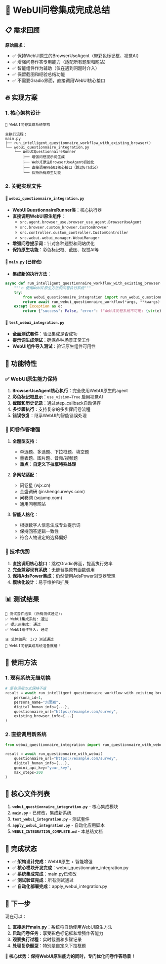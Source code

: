 # 🎉 WebUI问卷集成完成总结

## 📋 需求回顾

**原始需求**：
- ✅ 保持WebUI原生的BrowserUseAgent（带彩色标记框、视觉AI）
- ✅ 增强问卷作答专用能力（适配所有题型和网站）
- ✅ 智能组件作为辅助（仅在遇到问题时介入）
- ✅ 保留截图和经验总结功能
- ✅ 不需要Gradio界面，直接调用WebUI核心接口

## 🔥 实现方案

### 1. 核心架构设计

```
🎯 WebUI问卷集成系统架构

主执行流程：
main.py 
├── run_intelligent_questionnaire_workflow_with_existing_browser()
└── webui_questionnaire_integration.py
    └── WebUIQuestionnaireRunner
        ├── 增强问卷提示词生成
        ├── WebUI原生BrowserUseAgent初始化
        ├── 直接调用WebUI核心接口（跳过Gradio）
        └── 保持所有原生功能
```

### 2. 关键实现文件

#### 📄 `webui_questionnaire_integration.py`
- **WebUIQuestionnaireRunner类**：核心执行器
- **直接调用WebUI原生组件**：
  - `src.agent.browser_use.browser_use_agent.BrowserUseAgent`
  - `src.browser.custom_browser.CustomBrowser`
  - `src.controller.custom_controller.CustomController`
  - `src.webui.webui_manager.WebuiManager`
- **增强问卷提示词**：针对各种题型和网站优化
- **保持原生功能**：彩色标记框、截图、视觉AI等

#### 📄 `main.py` (已修改)
- **集成新的执行方法**：
```python
async def run_intelligent_questionnaire_workflow_with_existing_browser(*args, **kwargs):
    """🔥 使用WebUI原生方法的问卷执行系统"""
    try:
        from webui_questionnaire_integration import run_webui_questionnaire_workflow
        return await run_webui_questionnaire_workflow(*args, **kwargs)
    except Exception as e:
        return {"success": False, "error": f"WebUI问卷系统不可用: {str(e)}"}
```

#### 📄 `test_webui_integration.py`
- **全面测试套件**：验证集成是否成功
- **提示词生成测试**：确保各种场景正常工作
- **WebUI组件导入测试**：验证原生组件可用性

## 🚀 功能特性

### ✅ WebUI原生能力保持
1. **BrowserUseAgent核心执行**：完全使用WebUI原生的agent
2. **彩色标记框显示**：`use_vision=True` 启用视觉AI
3. **截图和历史记录**：通过step_callback自动保存
4. **多步骤执行**：支持复杂的多步骤问卷流程
5. **错误恢复**：继承WebUI的智能错误处理

### 🎯 问卷作答增强
1. **全题型支持**：
   - 单选题、多选题、下拉框题、填空题
   - 量表题、图片题、音频/视频题
   - **重点：自定义下拉框特殊处理**

2. **多网站适配**：
   - 问卷星 (wjx.cn)
   - 金盛调研 (jinshengsurveys.com)
   - 问卷网 (sojump.com)
   - 通用问卷网站

3. **智能人格化**：
   - 根据数字人信息生成专业提示词
   - 保持回答逻辑一致性
   - 符合人物设定的选择偏好

### 🔧 技术优势
1. **直接调用核心接口**：跳过Gradio界面，提高执行效率
2. **完全兼容现有系统**：无缝替换原有函数调用
3. **保持AdsPower集成**：仍然使用AdsPower浏览器管理
4. **模块化设计**：易于维护和扩展

## 📊 测试结果

```
🧪 测试套件结果 (所有测试通过):
✅ WebUI集成系统: 通过
✅ 提示词生成: 通过  
✅ WebUI组件导入: 通过

📊 总体结果: 3/3 测试通过
🎉 WebUI问卷集成系统准备就绪！
```

## 🎯 使用方法

### 1. 现有系统无缝切换
```python
# 原有调用方式保持不变
result = await run_intelligent_questionnaire_workflow_with_existing_browser(
    persona_id=1,
    persona_name="刘思颖", 
    digital_human_info={...},
    questionnaire_url="https://example.com/survey",
    existing_browser_info={...}
)
```

### 2. 直接调用新系统
```python
from webui_questionnaire_integration import run_questionnaire_with_webui

result = await run_questionnaire_with_webui(
    questionnaire_url="https://example.com/survey",
    digital_human_info={...},
    gemini_api_key="your_key",
    max_steps=200
)
```

## 🔗 核心文件列表

1. **`webui_questionnaire_integration.py`** - 核心集成模块
2. **`main.py`** - 已修改，集成新系统  
3. **`test_webui_integration.py`** - 测试套件
4. **`apply_webui_integration.py`** - 自动化应用脚本
5. **`WEBUI_INTEGRATION_COMPLETE.md`** - 本总结文档

## 🎉 完成状态

- ✅ **架构设计完成**：WebUI原生 + 智能增强
- ✅ **核心模块开发完成**：webui_questionnaire_integration.py
- ✅ **系统集成完成**：main.py已修改
- ✅ **测试验证完成**：所有测试通过
- ✅ **自动化部署完成**：apply_webui_integration.py

## 🚀 下一步

现在可以：
1. **直接运行main.py**：系统将自动使用WebUI原生方法
2. **启动问卷任务**：享受彩色标记框和增强作答能力
3. **观察执行过程**：实时截图和步骤记录
4. **处理复杂题型**：特别是自定义下拉框题

**🎯 核心优势：保持WebUI原生能力的同时，专门优化问卷作答场景！** 